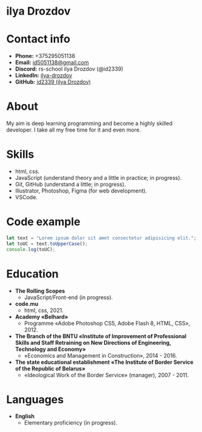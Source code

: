 # ilya Drozdov

# Contact info
* **Phone:** +375295051138
* **Email:** [id5051138@gmail.com](id5051138@gmail.com)
* **Discord:** rs-school ilya Drozdov (@id2339)
* **LinkedIn:** [ilya-drozdov](https://www.linkedin.com/in/ilya-drozdov/)
* **GitHub:** [id2339 (ilya Drozdov)](https://github.com/id2339)

# About
My aim is deep learning programming and become a highly skilled developer. I take all my free time for it and even more.

# Skills

* html, css.
* JavaScript (understand theory and a little in practice; in progress).
* Git, GitHub (understand a little; in progress).
* Illustrator, Photoshop, Figma (for web development).
* VSCode.

# Code example
```JavaScript
let text = "Lorem ipsum dolor sit amet consectetur adipisicing elit.";
let toUC = text.toUpperCase();
console.log(toUC);
```

# Education
* **The Rolling Scopes**
  * JavaScript/Front-end (in progress).
* **code.mu**
  * html, css, 2021.
* **Academy «Belhard»**
  * Programme «Adobe Photoshop CS5, Adobe Flash 8, HTML, CSS», 2012.
* **The Branch of the BNTU «Institute of Improvement of Professional Skills and Staff Retraining on New Directions of Engineering, Technology and Economy»**
  * «Economics and Management in Construction», 2014 - 2016.
* **The state educational establishment «The Institute of Border Service of the Republic of Belarus»**
  * «Ideological Work of the Border Service» (manager), 2007 - 2011.

# Languages
* **English**
  * Elementary proficiency (in progress).
